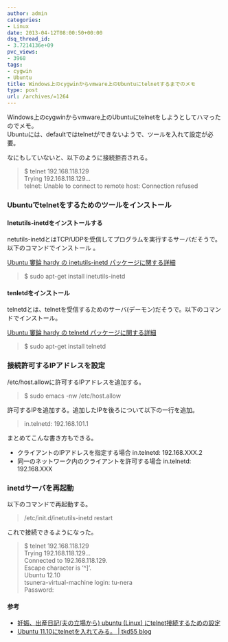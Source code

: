```yaml
---
author: admin
categories:
- Linux
date: 2013-04-12T08:00:50+00:00
dsq_thread_id:
- 3.7214136e+09
pvc_views:
- 3968
tags:
- cygwin
- Ubuntu
title: Windows上のcygwinからvmware上のUbuntuにtelnetするまでのメモ
type: post
url: /archives/=1264
---
```


Windows上のcygwinからvmware上のUbuntuにtelnetをしようとしてハマったのでメモ。   
Ubuntuには、defaultではtelnetができないようで、ツールを入れて設定が必要。

なにもしていないと、以下のように接続拒否される。

> $ telnet 192.168.118.129   
> Trying 192.168.118.129&#8230;   
> telnet: Unable to connect to remote host: Connection refused

### Ubuntuでtelnetをするためのツールをインストール

#### Inetutils-inetdをインストールする

netutils-inetdとはTCP/UDPを受信してプログラムを実行するサーバだそうで。以下のコマンドでインストール 。

[Ubuntu 窶錀 hardy の inetutils-inetd パッケージに関する詳細][1]

> $ sudo apt-get install inetutils-inetd 

#### tenletdをインストール

telnetdとは、telnetを受信するためのサーバ(デーモン)だそうで。以下のコマンドでインストール。

[Ubuntu 窶錀 hardy の telnetd パッケージに関する詳細][2]

> $ sudo apt-get install telnetd 

### 接続許可するIPアドレスを設定

/etc/host.allowに許可するIPアドレスを追加する。

> $ sudo emacs -nw /etc/host.allow 

許可するIPを追加する。追加したIPを後ろについて以下の一行を追加。

> in.telnetd: 192.168.101.1

まとめてこんな書き方もできる。

  * クライアントのIPアドレスを指定する場合 in.telnetd: 192.168.XXX.2
  * 同一のネットワーク内のクライアントを許可する場合 in.telnetd: 192.168.XXX

### inetdサーバを再起動

以下のコマンドで再起動する。

> /etc/init.d/inetutils-inetd restart

これで接続できるようになった。

> $ telnet 192.168.118.129   
> Trying 192.168.118.129&#8230;   
> Connected to 192.168.118.129.   
> Escape character is &#8216;^]&#8217;.   
> Ubuntu 12.10   
> tsunera-virtual-machine login: tu-nera   
> Password:

#### 参考

  * [妊娠、出産日記(夫の立場から) ubuntu (Linux) にtelnet接続するための設定][3]
  * [Ubuntu 11.10にtelnetを入れてみる。 | tkd55 blog][4]

 [1]: https://packages.ubuntu.com/ja/hardy/inetutils-inetd
 [2]: https://packages.ubuntu.com/ja/hardy/telnetd
 [3]: https://hatchaku.blog47.fc2.com/blog-entry-28.html
 [4]: https://www.tkd55.net/blog/archives/=132